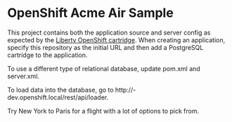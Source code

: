 # OpenShift Acme Air Sample

This project contains both the application source and server config as expected by the [Liberty OpenShift cartridge][]. When creating an application, specify this repository as the initial URL and then add a PostgreSQL cartridge to the application.

To use a different type of relational database, update pom.xml and server.xml.

To load data into the database, go to http://<app name>-dev.openshift.local/rest/api/loader.

Try New York to Paris for a flight with a lot of options to pick from.


[Liberty OpenShift cartridge]: https://github.rtp.raleigh.ibm.com/mtpeters-us/liberty-cartridge